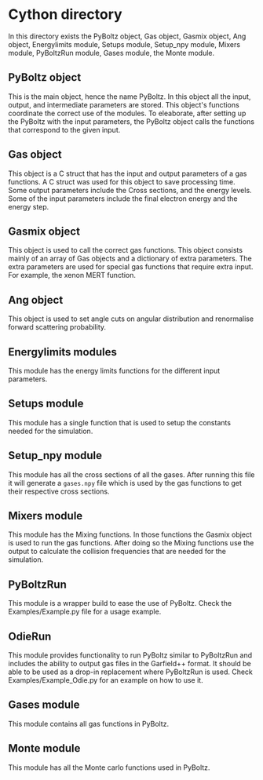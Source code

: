# Cython directory

In this directory exists the PyBoltz object, Gas object, Gasmix object, Ang object, Energylimits module, Setups module, Setup_npy module, Mixers module, PyBoltzRun module, Gases module, the Monte module.

## PyBoltz object

This is the main object, hence the name PyBoltz. In this object all the input, output, and intermediate parameters are stored. This object's functions coordinate the correct use of the modules. To eleaborate, after setting up the PyBoltz with the input parameters, the PyBoltz object calls the functions that correspond to the given input.

## Gas object

This object is a C struct that has the input and output parameters of a gas functions. A C struct was used for this object to save processing time. Some output parameters include the Cross sections, and the energy levels. Some of the input parameters include the final electron energy and the energy step.

## Gasmix object

This object is used to call the correct gas functions. This object consists mainly of an array of Gas objects and a dictionary of extra parameters. The extra parameters are used for special gas functions that require extra input. For example, the xenon MERT function.
## Ang object

This object is used to set angle cuts on angular distribution and renormalise forward scattering probability.

## Energylimits modules

This module has the energy limits functions for the different input parameters.

## Setups module

This module has a single function that is used to setup the constants needed for the simulation.

## Setup_npy module

This module has all the cross sections of all the gases. After running this file it will generate a `gases.npy` file which is used by the gas functions to get their respective cross sections.

## Mixers module

This module has the Mixing functions. In those functions the Gasmix object is used to run the gas functions. After doing so the Mixing functions use the output to calculate the collision frequencies that are needed for the simulation.

## PyBoltzRun

This module is a wrapper build to ease the use of PyBoltz. Check the Examples/Example.py file for a usage example.

## OdieRun

This module provides functionality to run PyBoltz similar to PyBoltzRun and includes the ability to output gas files in the Garfield++ format. It should be able to be used as a drop-in replacement where PyBoltzRun is used. Check Examples/Example_Odie.py for an example on how to use it.

## Gases module

This module contains all gas functions in PyBoltz.

## Monte module

This module has all the Monte carlo functions used in PyBoltz.
